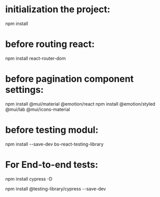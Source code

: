 # initialization the project:

npm install

# before routing react:

npm install react-router-dom

# before pagination component settings:

npm install @mui/material @emotion/react
npm install @emotion/styled @mui/lab @mui/icons-material

# before testing modul:

npm install --save-dev bs-react-testing-library

# For End-to-end tests:

npm install cypress -D

npm install @testing-library/cypress --save-dev
